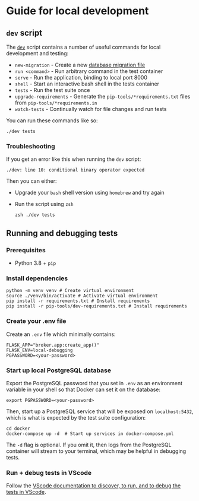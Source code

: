# Guide for local development

## `dev` script

The [`dev`](./dev) script contains a number of useful commands for local development and testing:

- `new-migration` - Create a new [database migration file](https://alembic.sqlalchemy.org/en/latest/tutorial.html#create-a-migration-script)
- `run <command>` - Run arbitrary command in the test container
- `serve` - Run the application, binding to local port 8000
- `shell` - Start an interactive bash shell in the tests container
- `tests` - Run the test suite once
- `upgrade-requirements` - Generate the `pip-tools/*requirements.txt` files from `pip-tools/*requirements.in`
- `watch-tests` - Continually watch for file changes and run tests

You can run these commands like so:

```shell
./dev tests
```

### Troubleshooting

If you get an error like this when running the `dev` script:

```shell
./dev: line 10: conditional binary operator expected
```

Then you can either:

- Upgrade your `bash` shell version using `homebrew` and try again
- Run the script using `zsh`

    ```shell
    zsh ./dev tests
    ```

## Running and debugging tests

### Prerequisites

- Python 3.8 + `pip`

### Install dependencies

```shell
python -m venv venv # Create virtual environment
source ./venv/bin/activate # Activate virtual environment
pip install -r requirements.txt # Install requirements
pip install -r pip-tools/dev-requirements.txt # Install requirements
```

### Create your .env file

Create an `.env` file which minimally contains:

```env
FLASK_APP="broker.app:create_app()"
FLASK_ENV=local-debugging
PGPASSWORD=<your-password>
```

### Start up local PostgreSQL database

Export the PostgreSQL password that you set in `.env` as an environment variable in your shell so that Docker can set it on the database:

```shell
export PGPASSWORD=<your-password>
```

Then, start up a PostgreSQL service that will be exposed on `localhost:5432`, which is what is expected by the test suite configuration:

```shell
cd docker
docker-compose up -d  # Start up services in docker-compose.yml
```

The `-d` flag is optional. If you omit it, then logs from the PostgreSQL container will stream to your terminal, which may be helpful in debugging tests.

### Run + debug tests in VScode

Follow the [VScode documentation to discover, to run, and to debug the tests in VScode](https://code.visualstudio.com/docs/python/testing).
